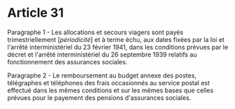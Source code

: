 # Article 31

Paragraphe 1 - Les allocations et secours viagers sont payés trimestriellement [*périodicité*] et à terme échu, aux dates fixées par la loi et l'arrêté interministériel du 23 février 1941, dans les conditions prévues par le décret et l'arrêté interministériel du 26 septembre 1939 relatifs au fonctionnement des assurances sociales.

Paragraphe 2 - Le remboursement au budget annexe des postes, télégraphes et téléphones des frais occasionnés au service postal est effectué dans les mêmes conditions et sur les mêmes bases que celles prévues pour le payement des pensions d'assurances sociales.
